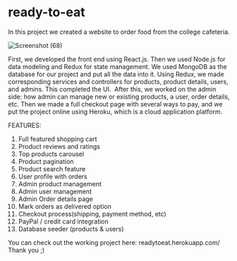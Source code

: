 # ready-to-eat
In this project we created a website to order food from the college cafeteria.

![Screenshot (68)](https://user-images.githubusercontent.com/64377125/189205113-845e5ec1-aef3-42bf-ba64-baa1cd40e38c.png)


First, we developed the front end using React.js. Then we used Node.js for data modeling and Redux for state management. We used MongoDB as the database for our project and put all the data into it. Using Redux, we made corresponding services and controllers for products, product details, users, and admins. This completed the UI. 
After this, we worked on the admin side: how admin can manage new or existing products, a user, order details, etc. Then we made a full checkout page with several ways to pay, and we put the project online using Heroku, which is a cloud application platform. 

FEATURES: 
1) Full featured shopping cart
2) Product reviews and ratings
3) Top products carousel
4) Product pagination
5) Product search feature
6) User profile with orders
7) Admin product management
8) Admin user management
9) Admin Order details page
10) Mark orders as delivered option
11) Checkout process(shipping, payment method, etc)
12) PayPal / credit card integration
13) Database seeder (products & users)

You can check out the working project here: readytoeat.herokuapp.com/
Thank you ;)
